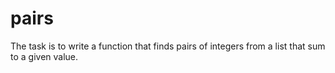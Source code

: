 # pairs
The task is to write a function that finds pairs of integers from a list that sum to a given value.
